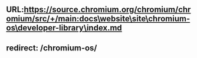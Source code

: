 URL:https://source.chromium.org/chromium/chromium/src/+/main:docs\website\site\chromium-os\developer-library\index.md
---
redirect: /chromium-os/
---